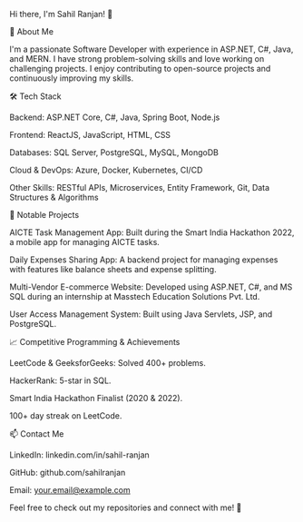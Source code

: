 Hi there, I'm Sahil Ranjan! 👋

🚀 About Me

I'm a passionate Software Developer with experience in ASP.NET, C#, Java, and MERN. I have strong problem-solving skills and love working on challenging projects. I enjoy contributing to open-source projects and continuously improving my skills.

🛠️ Tech Stack

Backend: ASP.NET Core, C#, Java, Spring Boot, Node.js

Frontend: ReactJS, JavaScript, HTML, CSS

Databases: SQL Server, PostgreSQL, MySQL, MongoDB

Cloud & DevOps: Azure, Docker, Kubernetes, CI/CD

Other Skills: RESTful APIs, Microservices, Entity Framework, Git, Data Structures & Algorithms

📌 Notable Projects

AICTE Task Management App: Built during the Smart India Hackathon 2022, a mobile app for managing AICTE tasks.

Daily Expenses Sharing App: A backend project for managing expenses with features like balance sheets and expense splitting.

Multi-Vendor E-commerce Website: Developed using ASP.NET, C#, and MS SQL during an internship at Masstech Education Solutions Pvt. Ltd.

User Access Management System: Built using Java Servlets, JSP, and PostgreSQL.

📈 Competitive Programming & Achievements

LeetCode & GeeksforGeeks: Solved 400+ problems.

HackerRank: 5-star in SQL.

Smart India Hackathon Finalist (2020 & 2022).

100+ day streak on LeetCode.

📫 Contact Me

LinkedIn: linkedin.com/in/sahil-ranjan

GitHub: github.com/sahilranjan

Email: your.email@example.com

Feel free to check out my repositories and connect with me! 🚀


